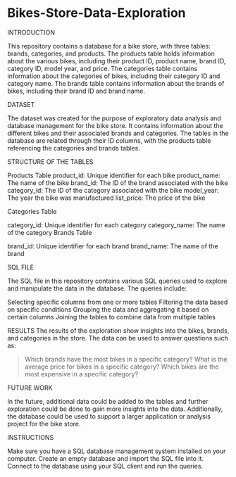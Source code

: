 # Bikes-Store-Data-Exploration

INTRODUCTION

This repository contains a database for a bike store, with three tables: brands, categories, and products. The products table holds information about the various bikes, including their product ID, product name, brand ID, category ID, model year, and price. The categories table contains information about the categories of bikes, including their category ID and category name. The brands table contains information about the brands of bikes, including their brand ID and brand name.

DATASET

The dataset was created for the purpose of exploratory data analysis and database management for the bike store. It contains information about the different bikes and their associated brands and categories. The tables in the database are related through their ID columns, with the products table referencing the categories and brands tables.

STRUCTURE OF THE TABLES

Products Table
product_id: Unique identifier for each bike
product_name: The name of the bike
brand_id: The ID of the brand associated with the bike
category_id: The ID of the category associated with the bike
model_year: The year the bike was manufactured
list_price: The price of the bike

Categories Table

category_id: Unique identifier for each category
category_name: The name of the category
Brands Table

brand_id: Unique identifier for each brand
brand_name: The name of the brand

SQL FILE

The SQL file in this repository contains various SQL queries used to explore and manipulate the data in the database. The queries include:

Selecting specific columns from one or more tables
Filtering the data based on specific conditions
Grouping the data and aggregating it based on certain columns
Joining the tables to combine data from multiple tables

RESULTS
The results of the exploration show insights into the bikes, brands, and categories in the store. The data can be used to answer questions such as:

> Which brands have the most bikes in a specific category?
> What is the average price for bikes in a specific category?
> Which bikes are the most expensive in a specific category?

FUTURE WORK

In the future, additional data could be added to the tables and further exploration could be done to gain more insights into the data. Additionally, the database could be used to support a larger application or analysis project for the bike store.

INSTRUCTIONS

Make sure you have a SQL database management system installed on your computer.
Create an empty database and import the SQL file into it.
Connect to the database using your SQL client and run the queries.




